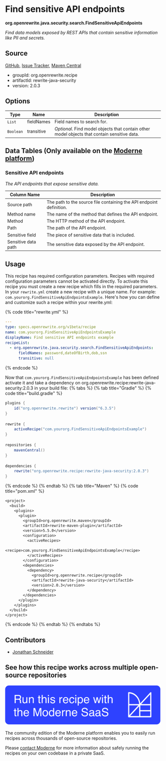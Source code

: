# Find sensitive API endpoints

**org.openrewrite.java.security.search.FindSensitiveApiEndpoints**

_Find data models exposed by REST APIs that contain sensitive information like PII and secrets._

## Source

[GitHub](https://github.com/openrewrite/rewrite-java-security/blob/main/src/main/java/org/openrewrite/java/security/search/FindSensitiveApiEndpoints.java), [Issue Tracker](https://github.com/openrewrite/rewrite-java-security/issues), [Maven Central](https://central.sonatype.com/artifact/org.openrewrite.recipe/rewrite-java-security/2.0.3/jar)

* groupId: org.openrewrite.recipe
* artifactId: rewrite-java-security
* version: 2.0.3

## Options

| Type | Name | Description |
| -- | -- | -- |
| `List` | fieldNames | Field names to search for. |
| `Boolean` | transitive | *Optional*. Find model objects that contain other model objects that contain sensitive data. |

## Data Tables (Only available on the [Moderne platform](https://app.moderne.io/))

### Sensitive API endpoints

_The API endpoints that expose sensitive data._

| Column Name | Description |
| ----------- | ----------- |
| Source path | The path to the source file containing the API endpoint definition. |
| Method name | The name of the method that defines the API endpoint. |
| Method | The HTTP method of the API endpoint. |
| Path | The path of the API endpoint. |
| Sensitive field | The piece of sensitive data that is included. |
| Sensitive data path | The sensitive data exposed by the API endpoint. |


## Usage

This recipe has required configuration parameters. Recipes with required configuration parameters cannot be activated directly. To activate this recipe you must create a new recipe which fills in the required parameters. In your `rewrite.yml` create a new recipe with a unique name. For example: `com.yourorg.FindSensitiveApiEndpointsExample`.
Here's how you can define and customize such a recipe within your rewrite.yml:

{% code title="rewrite.yml" %}
```yaml
---
type: specs.openrewrite.org/v1beta/recipe
name: com.yourorg.FindSensitiveApiEndpointsExample
displayName: Find sensitive API endpoints example
recipeList:
  - org.openrewrite.java.security.search.FindSensitiveApiEndpoints:
      fieldNames: password,dateOfBirth,dob,ssn
      transitive: null
```
{% endcode %}

Now that `com.yourorg.FindSensitiveApiEndpointsExample` has been defined activate it and take a dependency on org.openrewrite.recipe:rewrite-java-security:2.0.3 in your build file:
{% tabs %}
{% tab title="Gradle" %}
{% code title="build.gradle" %}
```groovy
plugins {
    id("org.openrewrite.rewrite") version("6.3.5")
}

rewrite {
    activeRecipe("com.yourorg.FindSensitiveApiEndpointsExample")
}

repositories {
    mavenCentral()
}

dependencies {
    rewrite("org.openrewrite.recipe:rewrite-java-security:2.0.3")
}
```
{% endcode %}
{% endtab %}
{% tab title="Maven" %}
{% code title="pom.xml" %}
```markup
<project>
  <build>
    <plugins>
      <plugin>
        <groupId>org.openrewrite.maven</groupId>
        <artifactId>rewrite-maven-plugin</artifactId>
        <version>5.5.0</version>
        <configuration>
          <activeRecipes>
            <recipe>com.yourorg.FindSensitiveApiEndpointsExample</recipe>
          </activeRecipes>
        </configuration>
        <dependencies>
          <dependency>
            <groupId>org.openrewrite.recipe</groupId>
            <artifactId>rewrite-java-security</artifactId>
            <version>2.0.3</version>
          </dependency>
        </dependencies>
      </plugin>
    </plugins>
  </build>
</project>
```
{% endcode %}
{% endtab %}
{% endtabs %}

## Contributors
* [Jonathan Schneider](mailto:jkschneider@gmail.com)


## See how this recipe works across multiple open-source repositories

[![Moderne Link Image](/.gitbook/assets/ModerneRecipeButton.png)](https://app.moderne.io/recipes/org.openrewrite.java.security.search.FindSensitiveApiEndpoints)

The community edition of the Moderne platform enables you to easily run recipes across thousands of open-source repositories.

Please [contact Moderne](https://moderne.io/product) for more information about safely running the recipes on your own codebase in a private SaaS.
